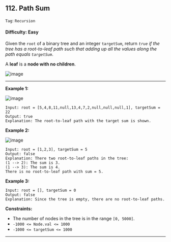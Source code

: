 ## 112. Path Sum

```Tag```: ```Recursion```

#### Difficulty: Easy

Given the ```root``` of a binary tree and an integer ```targetSum```, return _```true``` if the tree has a root-to-leaf path such that adding up all the values along the path equals ```targetSum```_.

A __leaf__ is a __node with no children__.

![image](https://user-images.githubusercontent.com/35042430/214960497-100861d1-ba85-4fda-884e-a103777b69ba.png)

---

__Example 1:__

![image](https://assets.leetcode.com/uploads/2021/01/18/pathsum1.jpg)
```
Input: root = [5,4,8,11,null,13,4,7,2,null,null,null,1], targetSum = 22
Output: true
Explanation: The root-to-leaf path with the target sum is shown.
```

__Example 2:__

![image](https://assets.leetcode.com/uploads/2021/01/18/pathsum2.jpg)
```
Input: root = [1,2,3], targetSum = 5
Output: false
Explanation: There two root-to-leaf paths in the tree:
(1 --> 2): The sum is 3.
(1 --> 3): The sum is 4.
There is no root-to-leaf path with sum = 5.
```

__Example 3:__
```
Input: root = [], targetSum = 0
Output: false
Explanation: Since the tree is empty, there are no root-to-leaf paths.
```

__Constraints:__

- The number of nodes in the tree is in the range ```[0, 5000]```.
- ```-1000 <= Node.val <= 1000```
- ```-1000 <= targetSum <= 1000```

 ---
